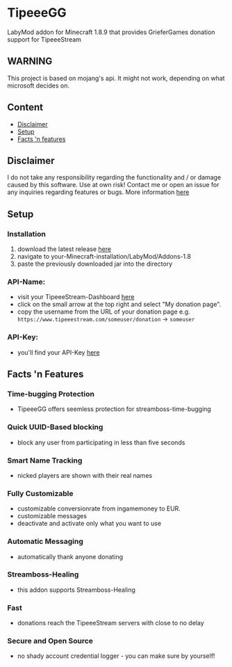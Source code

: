 # TipeeeGG
LabyMod addon for Minecraft 1.8.9 that provides GrieferGames donation support for TipeeeStream  
## WARNING
This project is based on mojang's api. It might not work, depending on what microsoft decides on.
## Content
- [Disclaimer](https://github.com/Pleezon/TipeeeGG/blob/main/README.md#disclaimer)
- [Setup](https://github.com/Pleezon/TipeeeGG/blob/main/README.md#setup)
- [Facts 'n features](https://github.com/Pleezon/TipeeeGG/blob/main/README.md#tipeeegg-facts-n-features)





## Disclaimer
I do not take any responsibility regarding the functionality and / or damage caused by this software. Use at own risk! 
Contact me or open an issue for any inquiries regarding features or bugs.
More information [here](https://github.com/Pleezon)

## Setup
### Installation
1. download the latest release [here](https://github.com/Pleezon/TipeeeGG/releases)
2. navigate to your-Minecraft-installation/LabyMod/Addons-1.8
3. paste the previously downloaded jar into the directory

### API-Name:
- visit your TipeeeStream-Dashboard [here](https://www.tipeeestream.com/dashboard/)
- click on the small arrow at the top right and select "My donation page".
- copy the username from the URL of your donation page e.g. `https://www.tipeeestream.com/someuser/donation` -> `someuser`
### API-Key:
- you'll find your API-Key [here](https://www.tipeeestream.com/dashboard/api-key)

## Facts 'n Features
### Time-bugging Protection
- TipeeeGG offers seemless protection for streamboss-time-bugging
### Quick UUID-Based blocking
- block any user from participating in less than five seconds
### Smart Name Tracking
- nicked players are shown with their real names
### Fully Customizable
- customizable conversionrate from ingamemoney to EUR.
- customizable messages
- deactivate and activate only what you want to use
### Automatic Messaging
- automatically thank anyone donating
### Streamboss-Healing
- this addon supports Streamboss-Healing
### Fast
- donations reach the TipeeeStream servers with close to no delay
### Secure and Open Source
- no shady account credential logger - you can make sure by yourself!
